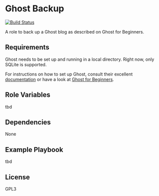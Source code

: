 Ghost Backup
============

[![Build Status](https://travis-ci.org/Logout22/ansible-role-ghost-backup.svg?branch=master)](https://travis-ci.org/Logout22/ansible-role-ghost-backup)

A role to back up a Ghost blog as described on Ghost for Beginners.

Requirements
------------

Ghost needs to be set up and running in a local directory. Right now, only SQLite is supported.

For instructions on how to set up Ghost, consult their excellent [documentation](https://ghost.org/docs/)
or have a look at [Ghost for Beginners](https://www.ghostforbeginners.com/).

Role Variables
--------------

tbd

Dependencies
------------

None

Example Playbook
----------------

tbd

License
-------

GPL3
